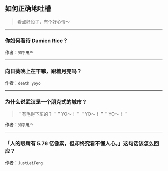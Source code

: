 ## 如何正确地吐槽

> 看点好段子，有个好心情～


 
---

### 你如何看待 Damien Rice？

> 


作者：`知乎用户`

---

### 向日葵晚上在干嘛，跟着月亮吗？

> 


作者：`death yoyo`

---

### 为什么说武汉是一个朋克式的城市？

> ＂有毛得下车的？＂＂YO〜！＂＂YO〜！＂＂YO〜！＂


作者：`知乎用户`

---

### 「人的眼睛有 5.76 亿像素，但却终究看不懂人心。」这句话该怎么回应？

> 


作者：`JustLeiFeng`
